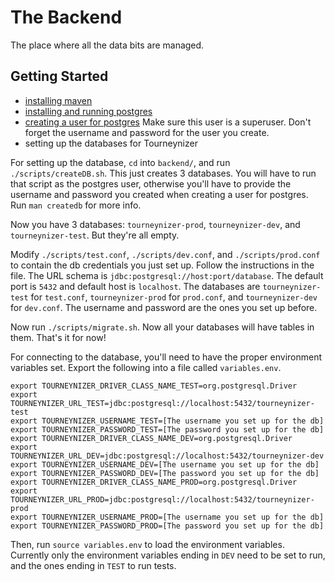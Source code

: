 # The Backend

The place where all the data bits are managed.

## Getting Started

* [installing maven](https://maven.apache.org/download.cgi#Installation)
* [installing and running postgres](https://wiki.postgresql.org/wiki/Detailed_installation_guides)
* [creating a user for postgres](https://www.postgresql.org/docs/9.3/static/app-createuser.html) Make sure this user is a superuser. Don't forget the username and password for the user you create.
* setting up the databases for Tourneynizer

For setting up the database, `cd` into `backend/`, and run `./scripts/createDB.sh`. This just creates 3 databases. You will have to run that script as the postgres user, otherwise you'll have to provide the username and password you created when creating a user for postgres. Run `man createdb` for more info.

Now you have 3 databases: `tourneynizer-prod`, `tourneynizer-dev`, and `tourneynizer-test`. But they're all empty.

Modify `./scripts/test.conf`, `./scripts/dev.conf`, and `./scripts/prod.conf` to contain the db credentials you just set up. Follow the instructions in the file. The URL schema is `jdbc:postgresql://host:port/database`. The default port is `5432` and default host is `localhost`. The databases are `tourneynizer-test` for `test.conf`, `tourneynizer-prod` for `prod.conf`, and `tourneynizer-dev` for `dev.conf`.  The username and password are the ones you set up before.

Now run `./scripts/migrate.sh`. Now all your databases will have tables in them. That's it for now!

For connecting to the database, you'll need to have the proper environment variables set. Export the following into a file called `variables.env`.
```
export TOURNEYNIZER_DRIVER_CLASS_NAME_TEST=org.postgresql.Driver
export TOURNEYNIZER_URL_TEST=jdbc:postgresql://localhost:5432/tourneynizer-test
export TOURNEYNIZER_USERNAME_TEST=[The username you set up for the db]
export TOURNEYNIZER_PASSWORD_TEST=[The password you set up for the db]
export TOURNEYNIZER_DRIVER_CLASS_NAME_DEV=org.postgresql.Driver
export TOURNEYNIZER_URL_DEV=jdbc:postgresql://localhost:5432/tourneynizer-dev
export TOURNEYNIZER_USERNAME_DEV=[The username you set up for the db]
export TOURNEYNIZER_PASSWORD_DEV=[The password you set up for the db]
export TOURNEYNIZER_DRIVER_CLASS_NAME_PROD=org.postgresql.Driver
export TOURNEYNIZER_URL_PROD=jdbc:postgresql://localhost:5432/tourneynizer-prod
export TOURNEYNIZER_USERNAME_PROD=[The username you set up for the db]
export TOURNEYNIZER_PASSWORD_PROD=[The password you set up for the db]
```
Then, run `source variables.env` to load the environment variables. Currently only the environment variables ending in `DEV` need to be set to run, and the ones ending in `TEST` to run tests.
